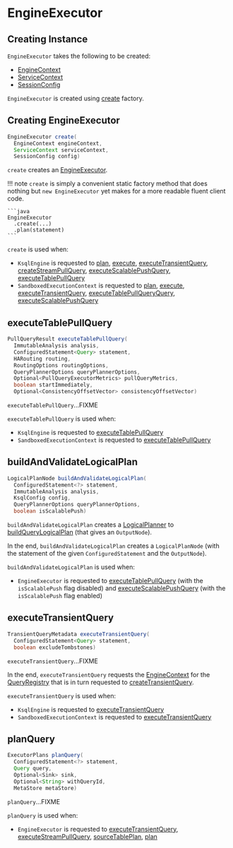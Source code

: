 # EngineExecutor

## Creating Instance

`EngineExecutor` takes the following to be created:

* <span id="engineContext"> [EngineContext](EngineContext.md)
* <span id="serviceContext"> [ServiceContext](ServiceContext.md)
* <span id="config"> [SessionConfig](SessionConfig.md)

`EngineExecutor` is created using [create](#create) factory.

## <span id="create"> Creating EngineExecutor

```java
EngineExecutor create(
  EngineContext engineContext,
  ServiceContext serviceContext,
  SessionConfig config)
```

`create` creates an [EngineExecutor](#creating-instance).

!!! note
    `create` is simply a convenient static factory method that does nothing but `new EngineExecutor` yet makes for a more readable fluent client code.

    ```java
    EngineExecutor
      .create(...)
      .plan(statement)
    ```

`create` is used when:

* `KsqlEngine` is requested to [plan](KsqlEngine.md#plan), [execute](KsqlEngine.md#execute), [executeTransientQuery](KsqlEngine.md#executeTransientQuery), [createStreamPullQuery](KsqlEngine.md#createStreamPullQuery), [executeScalablePushQuery](KsqlEngine.md#executeScalablePushQuery), [executeTablePullQuery](KsqlEngine.md#executeTablePullQuery)
* `SandboxedExecutionContext` is requested to [plan](SandboxedExecutionContext.md#plan), [execute](SandboxedExecutionContext.md#execute), [executeTransientQuery](SandboxedExecutionContext.md#executeTransientQuery), [executeTablePullQueryQuery](SandboxedExecutionContext.md#executeTablePullQueryQuery), [executeScalablePushQuery](SandboxedExecutionContext.md#executeScalablePushQuery)

## <span id="executeTablePullQuery"> executeTablePullQuery

```java
PullQueryResult executeTablePullQuery(
  ImmutableAnalysis analysis,
  ConfiguredStatement<Query> statement,
  HARouting routing,
  RoutingOptions routingOptions,
  QueryPlannerOptions queryPlannerOptions,
  Optional<PullQueryExecutorMetrics> pullQueryMetrics,
  boolean startImmediately,
  Optional<ConsistencyOffsetVector> consistencyOffsetVector)
```

`executeTablePullQuery`...FIXME

`executeTablePullQuery` is used when:

* `KsqlEngine` is requested to [executeTablePullQuery](KsqlEngine.md#executeTablePullQuery)
* `SandboxedExecutionContext` is requested to [executeTablePullQuery](SandboxedExecutionContext.md#executeTablePullQuery)

## <span id="buildAndValidateLogicalPlan"> buildAndValidateLogicalPlan

```java
LogicalPlanNode buildAndValidateLogicalPlan(
  ConfiguredStatement<?> statement,
  ImmutableAnalysis analysis,
  KsqlConfig config,
  QueryPlannerOptions queryPlannerOptions,
  boolean isScalablePush)
```

`buildAndValidateLogicalPlan` creates a [LogicalPlanner](LogicalPlanner.md) to [buildQueryLogicalPlan](LogicalPlanner.md#buildQueryLogicalPlan) (that gives an `OutputNode`).

In the end, `buildAndValidateLogicalPlan` creates a `LogicalPlanNode` (with the statement of the given `ConfiguredStatement` and the `OutputNode`).

`buildAndValidateLogicalPlan` is used when:

* `EngineExecutor` is requested to [executeTablePullQuery](#executeTablePullQuery) (with the `isScalablePush` flag disabled) and [executeScalablePushQuery](#executeScalablePushQuery) (with the `isScalablePush` flag enabled)

## <span id="executeTransientQuery"> executeTransientQuery

```java
TransientQueryMetadata executeTransientQuery(
  ConfiguredStatement<Query> statement,
  boolean excludeTombstones)
```

`executeTransientQuery`...FIXME

In the end, `executeTransientQuery` requests the [EngineContext](#engineContext) for the [QueryRegistry](EngineContext.md#getQueryRegistry) that is in turn requested to [createTransientQuery](QueryRegistry.md#createTransientQuery).

`executeTransientQuery` is used when:

* `KsqlEngine` is requested to [executeTransientQuery](KsqlEngine.md#executeTransientQuery)
* `SandboxedExecutionContext` is requested to [executeTransientQuery](SandboxedExecutionContext.md#executeTransientQuery)

## <span id="planQuery"> planQuery

```java
ExecutorPlans planQuery(
  ConfiguredStatement<?> statement,
  Query query,
  Optional<Sink> sink,
  Optional<String> withQueryId,
  MetaStore metaStore)
```

`planQuery`...FIXME

`planQuery` is used when:

* `EngineExecutor` is requested to [executeTransientQuery](#executeTransientQuery), [executeStreamPullQuery](#executeStreamPullQuery), [sourceTablePlan](#sourceTablePlan), [plan](#plan)
